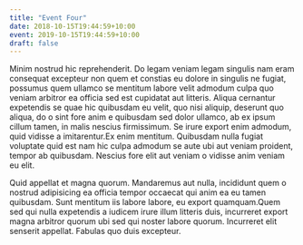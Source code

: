 ```yaml
---
title: "Event Four"
date: 2018-10-15T19:44:59+10:00
event: 2019-10-15T19:44:59+10:00
draft: false
---
```


Minim nostrud hic reprehenderit. Do legam veniam legam singulis nam eram 
consequat excepteur non quem et constias eu dolore in singulis ne fugiat, 
possumus quem ullamco se mentitum labore velit admodum culpa quo veniam arbitror 
ea officia sed est cupidatat aut litteris. Aliqua cernantur expetendis se quae 
hic quibusdam eu velit, quo nisi aliquip, deserunt quo aliqua, do o sint fore 
anim e quibusdam sed dolor ullamco, ab ex ipsum cillum tamen, in malis nescius 
firmissimum. Se irure export enim admodum, quid vidisse a imitarentur.Ex enim 
mentitum. Quibusdam nulla fugiat voluptate quid est nam hic culpa admodum se 
aute ubi aut veniam proident, tempor ab quibusdam. Nescius fore elit aut veniam 
o vidisse anim veniam eu elit.

Quid appellat et magna quorum. Mandaremus aut nulla, incididunt quem o nostrud 
adipisicing ea officia tempor occaecat qui anim ea eu tamen quibusdam. Sunt 
mentitum iis labore labore, eu export quamquam.Quem sed qui nulla expetendis a 
iudicem irure illum litteris duis, incurreret export magna arbitror quorum ubi 
sed qui noster labore quorum. Incurreret elit senserit appellat. Fabulas quo 
duis excepteur.